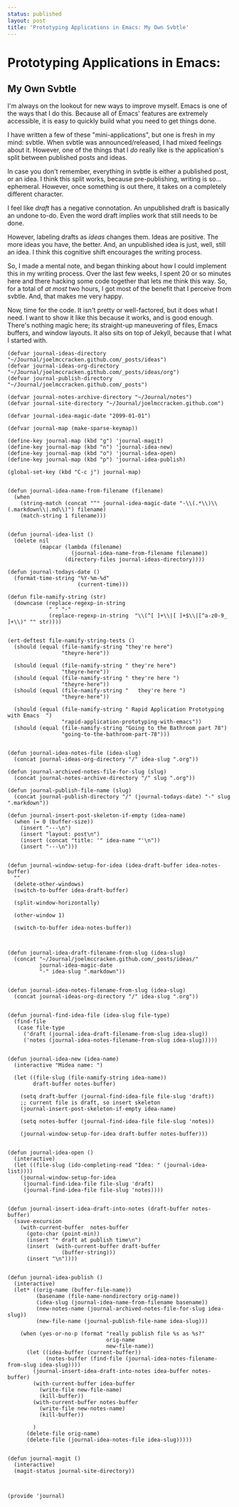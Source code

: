 ```yaml
---
status: published
layout: post
title: 'Prototyping Applications in Emacs: My Own Svbtle'
---
```


# Prototyping Applications in Emacs: #
## My Own Svbtle ##

I'm always on the lookout for new ways to improve myself.
Emacs is one of the ways that I do this. 
Because all of Emacs' features are extremely accessible, it is easy to
quickly build what you need to get things done. 

I have written a few of these "mini-applications", but one is fresh in
my mind: svbtle. 
When svbtle was announced/released, I had mixed feelings
about it. However, one of the things that I *do* really like is the
application's split between published posts and ideas. 

In case you don't remember, everything in svbtle is either a published
post, or an idea. I think this split works, because pre-publishing,
writing is so... ephemeral. However, once something is out there, it
takes on a completely different character. 

I feel like *draft* has a negative connotation. An unpublished draft
is basically an undone to-do. Even the word draft implies work that
still needs to be done. 

However, labeling drafts as *ideas* changes them. Ideas are
positive. The more ideas you have, the better. And, an unpublished
idea is just, well, still an idea. I think this cognitive
shift encourages the writing process. 

So, I made a mental note, and began thinking about how I could implement this
in my writing process. Over the last few weeks, I spent 20 or so minutes here
and there hacking some code together that lets me think this way. So,
for a total of *at most* two hours, I got most of the 
benefit that I perceive from svbtle. And, that makes me very happy.

Now, time for the code. It isn't pretty or well-factored, but it
does what I need. I want to show it like this because it
works, and is good enough. There's nothing magic here; its straight-up
maneuvering of files, Emacs buffers, and window layouts. It also sits
on top of Jekyll, because that I what I started with. 


    (defvar journal-ideas-directory "~/Journal/joelmccracken.github.com/_posts/ideas")
    (defvar journal-ideas-org-directory "~/Journal/joelmccracken.github.com/_posts/ideas/org")
    (defvar journal-publish-directory "~/Journal/joelmccracken.github.com/_posts")
    
    (defvar journal-notes-archive-directory "~/Journal/notes")
    (defvar journal-site-directory "~/Journal/joelmccracken.github.com")
    
    (defvar journal-idea-magic-date "2099-01-01")
    
    (defvar journal-map (make-sparse-keymap))
    
    (define-key journal-map (kbd "g") 'journal-magit)
    (define-key journal-map (kbd "n") 'journal-idea-new)
    (define-key journal-map (kbd "o") 'journal-idea-open)
    (define-key journal-map (kbd "p") 'journal-idea-publish)
    
    (global-set-key (kbd "C-c j") journal-map)
    
    
    (defun journal-idea-name-from-filename (filename)
      (when 
        (string-match (concat "^" journal-idea-magic-date "-\\(.*\\)\\(.markdown\\|.md\\)") filename)
        (match-string 1 filename)))


    (defun journal-idea-list ()
      (delete nil
              (mapcar (lambda (filename)
                        (journal-idea-name-from-filename filename))
                      (directory-files journal-ideas-directory))))
    
    (defun journal-todays-date ()
      (format-time-string "%Y-%m-%d"
                          (current-time)))
    
    (defun file-namify-string (str)
      (downcase (replace-regexp-in-string
                 " " "-"
                 (replace-regexp-in-string  "\\(^[ ]+\\|[ ]+$\\|[^a-z0-9_ ]+\\)" "" str))))
    
    
    (ert-deftest file-namify-string-tests ()
      (should (equal (file-namify-string "they're here")
                     "theyre-here"))
      
      (should (equal (file-namify-string " they're here")
                     "theyre-here"))
      (should (equal (file-namify-string " they're here ")
                     "theyre-here"))
      (should (equal (file-namify-string "   they're here ")
                     "theyre-here"))
    
      (should (equal (file-namify-string " Rapid Application Prototyping with Emacs  ")
                     "rapid-application-prototyping-with-emacs"))
      (should (equal (file-namify-string "Going to the Bathroom part 78")
                     "going-to-the-bathroom-part-78")))
    
    
    (defun journal-idea-notes-file (idea-slug)
      (concat journal-ideas-org-directory "/" idea-slug ".org"))
    
    (defun journal-archived-notes-file-for-slug (slug)
      (concat journal-notes-archive-directory "/" slug ".org"))
    
    (defun journal-publish-file-name (slug)
      (concat journal-publish-directory "/" (journal-todays-date) "-" slug ".markdown"))
    
    (defun journal-insert-post-skeleton-if-empty (idea-name)
      (when (= 0 (buffer-size))
        (insert "---\n")
        (insert "layout: post\n")
        (insert (concat "title: '" idea-name "'\n"))
        (insert "---\n")))
    
    
    (defun journal-window-setup-for-idea (idea-draft-buffer idea-notes-buffer)
      ""
      (delete-other-windows)
      (switch-to-buffer idea-draft-buffer)
    
      (split-window-horizontally)
      
      (other-window 1)
    
      (switch-to-buffer idea-notes-buffer))
    
    
    
    (defun journal-idea-draft-filename-from-slug (idea-slug)
      (concat "~/Journal/joelmccracken.github.com/_posts/ideas/"
              journal-idea-magic-date
              "-" idea-slug ".markdown"))
    
    
    (defun journal-idea-notes-filename-from-slug (idea-slug)
      (concat journal-ideas-org-directory "/" idea-slug ".org"))
    
    
    (defun journal-find-idea-file (idea-slug file-type)
      (find-file
       (case file-type
         ('draft (journal-idea-draft-filename-from-slug idea-slug))
         ('notes (journal-idea-notes-filename-from-slug idea-slug)))))
    
    
    (defun journal-idea-new (idea-name)
      (interactive "Midea name: ")
      
      (let ((file-slug (file-namify-string idea-name))
            draft-buffer notes-buffer)
        
        (setq draft-buffer (journal-find-idea-file file-slug 'draft))
        ;; current file is draft, so insert skeleton
        (journal-insert-post-skeleton-if-empty idea-name)
        
        (setq notes-buffer (journal-find-idea-file file-slug 'notes))
        
        (journal-window-setup-for-idea draft-buffer notes-buffer)))
    
    
    (defun journal-idea-open ()
      (interactive)
      (let ((file-slug (ido-completing-read "Idea: " (journal-idea-list))))
        (journal-window-setup-for-idea
         (journal-find-idea-file file-slug 'draft)
         (journal-find-idea-file file-slug 'notes))))
    
    
    (defun journal-insert-idea-draft-into-notes (draft-buffer notes-buffer)
      (save-excursion
        (with-current-buffer  notes-buffer
          (goto-char (point-min))
          (insert "* draft at publish time\n")
          (insert  (with-current-buffer draft-buffer
                     (buffer-string)))
          (insert "\n"))))
    
    
    (defun journal-idea-publish ()
      (interactive)
      (let* ((orig-name (buffer-file-name))
             (basename (file-name-nondirectory orig-name))
             (idea-slug (journal-idea-name-from-filename basename))
             (new-notes-name (journal-archived-notes-file-for-slug idea-slug))
             (new-file-name (journal-publish-file-name idea-slug)))
        
        (when (yes-or-no-p (format "really publish file %s as %s?"
                                   orig-name
                                   new-file-name))
          (let ((idea-buffer (current-buffer))
                (notes-buffer (find-file (journal-idea-notes-filename-from-slug idea-slug))))
            (journal-insert-idea-draft-into-notes idea-buffer notes-buffer)
            (with-current-buffer idea-buffer
              (write-file new-file-name)
              (kill-buffer))
            (with-current-buffer notes-buffer
              (write-file new-notes-name)
              (kill-buffer))
            
            )
          (delete-file orig-name)
          (delete-file (journal-idea-notes-file idea-slug)))))
    
    
    (defun journal-magit ()
      (interactive)
      (magit-status journal-site-directory))
    
    
    
    (provide 'journal)
    
